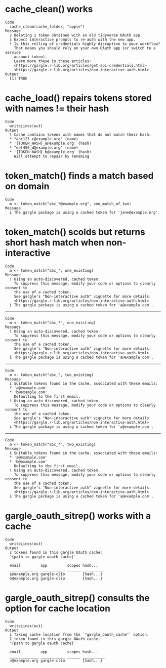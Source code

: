 # cache_clean() works

    Code
      cache_clean(cache_folder, "apple")
    Message
      v Deleting 1 token obtained with an old tidyverse OAuth app.
      i Expect interactive prompts to re-auth with the new app.
      ! Is this rolling of credentials highly disruptive to your workflow?
        That means you should rely on your own OAuth app (or switch to a service
        account token).
        Learn more these in these articles:
        <https://gargle.r-lib.org/articles/get-api-credentials.html>
        <https://gargle.r-lib.org/articles/non-interactive-auth.html>
    Output
      [1] TRUE

# cache_load() repairs tokens stored with names != their hash

    Code
      writeLines(out)
    Output
      ! Cache contains tokens with names that do not match their hash:
      * "abc123_c@example.org" (name)
      * '{TOKEN_HASH}_a@example.org' (hash)
      * "def456_d@example.org" (name)
      * '{TOKEN_HASH}_b@example.org' (hash)
        Will attempt to repair by renaming

# token_match() finds a match based on domain

    Code
      m <- token_match("abc_*@example.org", one_match_of_two)
    Message
      i The gargle package is using a cached token for 'jane@example.org'.

# token_match() scolds but returns short hash match when non-interactive

    Code
      m <- token_match("abc_", one_existing)
    Message
      ! Using an auto-discovered, cached token.
        To suppress this message, modify your code or options to clearly consent to
        the use of a cached token.
        See gargle's "Non-interactive auth" vignette for more details:
        <https://gargle.r-lib.org/articles/non-interactive-auth.html>
      i The gargle package is using a cached token for 'a@example.com'.

---

    Code
      m <- token_match("abc_*", one_existing)
    Message
      ! Using an auto-discovered, cached token.
        To suppress this message, modify your code or options to clearly consent to
        the use of a cached token.
        See gargle's "Non-interactive auth" vignette for more details:
        <https://gargle.r-lib.org/articles/non-interactive-auth.html>
      i The gargle package is using a cached token for 'a@example.com'.

---

    Code
      m <- token_match("abc_", two_existing)
    Message
      i Suitable tokens found in the cache, associated with these emails:
      * 'a@example.com'
      * 'b@example.com'
        Defaulting to the first email.
      ! Using an auto-discovered, cached token.
        To suppress this message, modify your code or options to clearly consent to
        the use of a cached token.
        See gargle's "Non-interactive auth" vignette for more details:
        <https://gargle.r-lib.org/articles/non-interactive-auth.html>
      i The gargle package is using a cached token for 'a@example.com'.

---

    Code
      m <- token_match("abc_*", two_existing)
    Message
      i Suitable tokens found in the cache, associated with these emails:
      * 'a@example.com'
      * 'b@example.com'
        Defaulting to the first email.
      ! Using an auto-discovered, cached token.
        To suppress this message, modify your code or options to clearly consent to
        the use of a cached token.
        See gargle's "Non-interactive auth" vignette for more details:
        <https://gargle.r-lib.org/articles/non-interactive-auth.html>
      i The gargle package is using a cached token for 'a@example.com'.

# gargle_oauth_sitrep() works with a cache

    Code
      writeLines(out)
    Output
      2 tokens found in this gargle OAuth cache:
      '{path to gargle oauth cache}'
      
      email         app         scopes hash...   
      _____________ ___________ ______ __________
      a@example.org gargle-clio        {hash...}
      b@example.org gargle-clio        {hash...}

# gargle_oauth_sitrep() consults the option for cache location

    Code
      writeLines(out)
    Output
      i Taking cache location from the `"gargle_oauth_cache"` option.
      1 token found in this gargle OAuth cache:
      '{path to gargle oauth cache}'
      
      email         app         scopes hash...   
      _____________ ___________ ______ __________
      a@example.org gargle-clio        {hash...}

